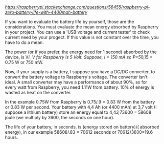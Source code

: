 _https://raspberrypi.stackexchange.com/questions/56455/raspberry-pi-zero-battery-life-with-4400mah-battery_

If you want to evaluate the battery life by yourself, those are the considerations. You must evaluate the mean energy absorbed by Raspberry in your project. You can use a 'USB voltage and current tester' to check current need by your progect. If this value is not constant over the time, you have to do a mean.

The power (or if you prefer, the energy need for 1 second) absorbed by the device, is V*I. V for Raspberry is 5 Volt. Suppose, I = 150 mA so P=5*0,15 = 0.75 W or 750 mW.

Now, if your supply is a battery, I suppose you have a DC/DC converter, to convert the battery voltage to Raspberry's voltage. The converter isn't ideal. A small converter may have a performance of about 90%, so for every watt from Raspberry, you need 1.11W from battery. 10% of energy is wasted as heat on the converter.

In the example 0.75W from Raspberry is 0.75/.9 = 0.83 W from the battery or 0.83 W per second. Your battery with 4,4 Ah (or 4400 mAh) at 3,7 volt (I suppose a lithium battery) store an energy equal to 4,4*3,7*3600 = 58608 joule (we multiply by 3600, the seconds on one hour).

The life of your battery, in seconds, is (energy stored on battery)/( absorbed energy), in our example 58608/.83 = 70612 seconds or 70612/3600=19.6 hours.
